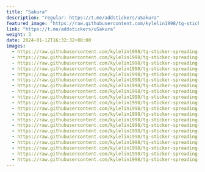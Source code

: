 ```yaml
---
title: "Sakura"
description: "regular: https://t.me/addstickers/uSakura"
featured_image: "https://raw.githubusercontent.com/kylelin1998/tg-sticker-spreading-worldwide-images/main/img/08c7b680-268c-4fd6-92a1-7d7deafd2338.jpg"
link: "https://t.me/addstickers/uSakura"
weight: 3
date: 2024-01-12T16:32:32+08:00
images:
  - https://raw.githubusercontent.com/kylelin1998/tg-sticker-spreading-worldwide-images/main/img/08c7b680-268c-4fd6-92a1-7d7deafd2338.jpg
  - https://raw.githubusercontent.com/kylelin1998/tg-sticker-spreading-worldwide-images/main/img/7b03b0f2-5df6-4aed-8a52-93a978ea138c.jpg
  - https://raw.githubusercontent.com/kylelin1998/tg-sticker-spreading-worldwide-images/main/img/1b94b8e7-d3b2-4b18-a85e-7b621f5e7deb.jpg
  - https://raw.githubusercontent.com/kylelin1998/tg-sticker-spreading-worldwide-images/main/img/d2e92bc4-bad5-486b-b191-d0a8e1f00911.jpg
  - https://raw.githubusercontent.com/kylelin1998/tg-sticker-spreading-worldwide-images/main/img/14c3e90d-395f-462a-86a4-754a190446f6.jpg
  - https://raw.githubusercontent.com/kylelin1998/tg-sticker-spreading-worldwide-images/main/img/6e9e518d-d9f8-4b03-8710-ec906fc14a0c.jpg
  - https://raw.githubusercontent.com/kylelin1998/tg-sticker-spreading-worldwide-images/main/img/7813f3bc-62a5-4a9d-b818-8bf6d5ce8818.jpg
  - https://raw.githubusercontent.com/kylelin1998/tg-sticker-spreading-worldwide-images/main/img/a29530ef-6e18-4538-9dcf-5980d21ff851.jpg
  - https://raw.githubusercontent.com/kylelin1998/tg-sticker-spreading-worldwide-images/main/img/2a2a8035-2d3d-49d1-a2b2-8729196ac845.jpg
  - https://raw.githubusercontent.com/kylelin1998/tg-sticker-spreading-worldwide-images/main/img/0dceb9b1-e374-468a-b8a0-b821d68a7e0f.jpg
  - https://raw.githubusercontent.com/kylelin1998/tg-sticker-spreading-worldwide-images/main/img/39466bbb-e45e-4001-8d7b-95a0238e5bb4.jpg
  - https://raw.githubusercontent.com/kylelin1998/tg-sticker-spreading-worldwide-images/main/img/a33ed556-9dd7-4afc-9bd3-cf78d352aebb.jpg
  - https://raw.githubusercontent.com/kylelin1998/tg-sticker-spreading-worldwide-images/main/img/97e5a32a-be73-4c5e-9c67-ffba5f707d6e.jpg
  - https://raw.githubusercontent.com/kylelin1998/tg-sticker-spreading-worldwide-images/main/img/44631dad-9918-4ca8-9f6c-2023542b9d48.jpg
  - https://raw.githubusercontent.com/kylelin1998/tg-sticker-spreading-worldwide-images/main/img/67db850e-14c8-4383-b0dc-f4d350d40ec7.jpg
  - https://raw.githubusercontent.com/kylelin1998/tg-sticker-spreading-worldwide-images/main/img/c9046631-fbc3-4524-854b-216159fe6415.jpg
  - https://raw.githubusercontent.com/kylelin1998/tg-sticker-spreading-worldwide-images/main/img/33e77d27-d1a7-4a31-9129-3b0515f24d59.jpg
  - https://raw.githubusercontent.com/kylelin1998/tg-sticker-spreading-worldwide-images/main/img/7b22e0b0-f6c5-443e-966e-51e2b9d468ab.jpg
  - https://raw.githubusercontent.com/kylelin1998/tg-sticker-spreading-worldwide-images/main/img/56951917-ae6b-44b0-8f6d-0e42b5e58b53.jpg
  - https://raw.githubusercontent.com/kylelin1998/tg-sticker-spreading-worldwide-images/main/img/6f6a39bc-bfce-4e62-9cf7-b3b737432618.jpg
---
```

